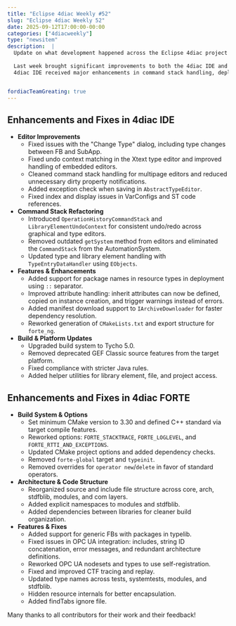 ```yaml
---
title: "Eclipse 4diac Weekly #52"
slug: "Eclipse 4diac Weekly 52"
date: 2025-09-12T17:00:00-00:00
categories: ["4diacweekly"]
type: "newsitem"
description:  |
  Update on what development happened across the Eclipse 4diac project in the week from September 05 to September 12, 2025.
  
  Last week brought significant improvements to both the 4diac IDE and 4diac FORTE.
  4diac IDE received major enhancements in command stack handling, deployment, and attribute management, while 4diac FORTE saw large-scale reworks of build options, source structures, and OPC UA handling.  


fordiacTeamGreating: true
---
```



## Enhancements and Fixes in 4diac IDE

- **Editor Improvements**
  - Fixed issues with the "Change Type" dialog, including type changes between FB and SubApp.
  - Fixed undo context matching in the Xtext type editor and improved handling of embedded editors.
  - Cleaned command stack handling for multipage editors and reduced unnecessary dirty property notifications.
  - Added exception check when saving in `AbstractTypeEditor`.
  - Fixed index and display issues in VarConfigs and ST code references.
- **Command Stack Refactoring**
  - Introduced `OperationHistoryCommandStack` and `LibraryElementUndoContext` for consistent undo/redo across graphical and type editors.
  - Removed outdated `getSystem` method from editors and eliminated the `CommandStack` from the AutomationSystem.
  - Updated type and library element handling with `TypeEntryDataHandler` using `EObjects`.
- **Features & Enhancements**
  - Added support for package names in resource types in deployment using `::` separator.
  - Improved attribute handling: inherit attributes can now be defined, copied on instance creation, and trigger warnings instead of errors.
  - Added manifest download support to `IArchiveDownloader` for faster dependency resolution.
  - Reworked generation of `CMakeLists.txt` and export structure for `forte_ng`.
- **Build & Platform Updates**
  - Upgraded build system to Tycho 5.0.
  - Removed deprecated GEF Classic source features from the target platform.
  - Fixed compliance with stricter Java rules.
  - Added helper utilities for library element, file, and project access.


## Enhancements and Fixes in 4diac FORTE

- **Build System & Options**
  - Set minimum CMake version to 3.30 and defined C++ standard via target compile features.
  - Reworked options: `FORTE_STACKTRACE`, `FORTE_LOGLEVEL`, and `FORTE_RTTI_AND_EXCEPTIONS`.
  - Updated CMake project options and added dependency checks.
  - Removed `forte-global` target and `typeinit`.
  - Removed overrides for `operator new`/`delete` in favor of standard operators.
- **Architecture & Code Structure**
  - Reorganized source and include file structure across core, arch, stdfblib, modules, and com layers.
  - Added explicit namespaces to modules and stdfblib.
  - Added dependencies between libraries for cleaner build organization.
- **Features & Fixes**
  - Added support for generic FBs with packages in typelib.
  - Fixed issues in OPC UA integration: includes, string ID concatenation, error messages, and redundant architecture definitions.
  - Reworked OPC UA nodesets and types to use self-registration.
  - Fixed and improved CTF tracing and replay.
  - Updated type names across tests, systemtests, modules, and stdfblib.
  - Hidden resource internals for better encapsulation.
  - Added findTabs ignore file.



Many thanks to all contributors for their work and their feedback!
